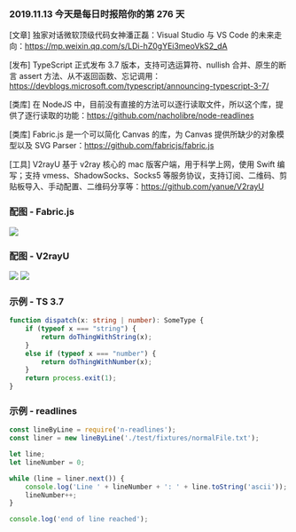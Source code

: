 ### 2019.11.13 今天是每日时报陪你的第 276 天

[文章] 独家对话微软顶级代码女神潘正磊：Visual Studio 与 VS Code 的未来走向：<https://mp.weixin.qq.com/s/LDi-hZ0gYEi3meoVkS2_dA>

[发布] TypeScript 正式发布 3.7 版本，支持可选运算符、nullish 合并、原生的断言 assert 方法、从不返回函数、忘记调用：<https://devblogs.microsoft.com/typescript/announcing-typescript-3-7/>

[类库] 在 NodeJS 中，目前没有直接的方法可以逐行读取文件，所以这个库，提供了逐行读取的功能：<https://github.com/nacholibre/node-readlines>

[类库] Fabric.js 是一个可以简化 Canvas 的库，为 Canvas 提供所缺少的对象模型以及 SVG Parser：<https://github.com/fabricjs/fabric.js>

[工具] V2rayU 基于 v2ray 核心的 mac 版客户端，用于科学上网，使用 Swift 编写；支持 vmess、ShadowSocks、Socks5 等服务协议，支持订阅、二维码、剪贴板导入、手动配置、二维码分享等：<https://github.com/yanue/V2rayU>

### 配图 - Fabric.js
![](https://raw.githubusercontent.com/fabricjs/fabric.js/master/lib/screenshot.png)

### 配图 - V2rayU
![](https://raw.githubusercontent.com/yanue/V2rayU/master/screenshot/share.png)
![](https://raw.githubusercontent.com/yanue/V2rayU/master/screenshot/advance.png)

### 示例 - TS 3.7
```ts
function dispatch(x: string | number): SomeType {
    if (typeof x === "string") {
        return doThingWithString(x);
    }
    else if (typeof x === "number") {
        return doThingWithNumber(x);
    }
    return process.exit(1);
}
```

### 示例 - readlines
```js
const lineByLine = require('n-readlines');
const liner = new lineByLine('./test/fixtures/normalFile.txt');

let line;
let lineNumber = 0;

while (line = liner.next()) {
    console.log('Line ' + lineNumber + ': ' + line.toString('ascii'));
    lineNumber++;
}

console.log('end of line reached');
```

